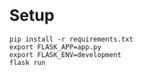 # Setup
`pip install -r requirements.txt`  
`export FLASK_APP=app.py`  
`export FLASK_ENV=development`  
`flask run`  
